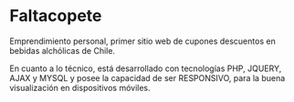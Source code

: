 Faltacopete
===========

Emprendimiento personal, primer sitio web de cupones descuentos en bebidas alchólicas de Chile.

En cuanto a lo técnico, está desarrollado con tecnologías PHP, JQUERY, AJAX y MYSQL y posee la capacidad de ser RESPONSIVO,
para la buena visualización en dispositivos móviles.
